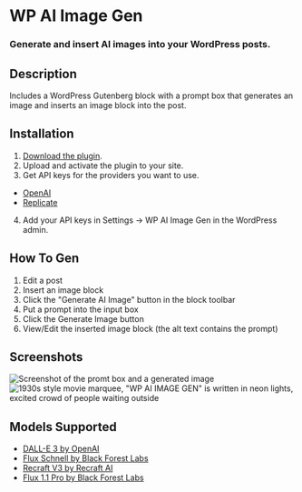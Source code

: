 # WP AI Image Gen
### Generate and insert AI images into your WordPress posts.

## Description
Includes a WordPress Gutenberg block with a prompt box that generates an image and inserts an image block into the post.

## Installation
1. [Download the plugin](https://github.com/jacobschweitzer/wp-ai-image-gen/archive/refs/heads/main.zip).
2. Upload and activate the plugin to your site.
3. Get API keys for the providers you want to use.
- [OpenAI](https://platform.openai.com/settings/profile?tab=api-keys)
- [Replicate](https://replicate.com/account/api-tokens)
4. Add your API keys in Settings -> WP AI Image Gen in the WordPress admin.


## How To Gen
1. Edit a post
2. Insert an image block
3. Click the "Generate AI Image" button in the block toolbar
4. Put a prompt into the input box
5. Click the Generate Image button
6. View/Edit the inserted image block (the alt text contains the prompt)

## Screenshots
![Screenshot of the promt box and a generated image](https://github.com/user-attachments/assets/69483758-e641-45b9-a7c3-3def2109837d)
![1930s style movie marquee, "WP AI IMAGE GEN" is written in neon lights, excited crowd of people waiting outside](https://github.com/user-attachments/assets/11757cae-4bc5-4052-9fd3-ce1a4ef43a4c)

## Models Supported
- [DALL-E 3 by OpenAI](https://openai.com/index/dall-e-3/)
- [Flux Schnell by Black Forest Labs](https://replicate.com/black-forest-labs/flux-schnell)
- [Recraft V3 by Recraft AI](https://replicate.com/recraft-ai/recraft-v3)
- [Flux 1.1 Pro by Black Forest Labs](https://replicate.com/black-forest-labs/flux-1.1-pro)
